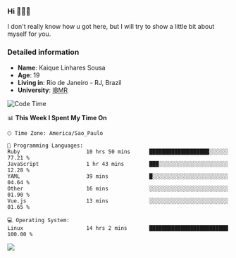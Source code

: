 ### Hi 🙋🏽‍♂️

I don't really know how u got here, but I will try to show a little bit about myself for you.

### Detailed information

* **Name**: Kaique Linhares Sousa
* **Age**: 19
* **Living in**: Rio  de Janeiro - RJ, Brazil
* **University**: [IBMR](https://www.ibmr.br/)

<!--START_SECTION:waka-->
![Code Time](http://img.shields.io/badge/Code%20Time-844%20hrs%208%20mins-blue)

📊 **This Week I Spent My Time On** 

```text
🕑︎ Time Zone: America/Sao_Paulo

💬 Programming Languages: 
Ruby                     10 hrs 50 mins      ███████████████████░░░░░░   77.21 % 
JavaScript               1 hr 43 mins        ███░░░░░░░░░░░░░░░░░░░░░░   12.28 % 
YAML                     39 mins             █░░░░░░░░░░░░░░░░░░░░░░░░   04.64 % 
Other                    16 mins             ░░░░░░░░░░░░░░░░░░░░░░░░░   01.90 % 
Vue.js                   13 mins             ░░░░░░░░░░░░░░░░░░░░░░░░░   01.65 % 

💻 Operating System: 
Linux                    14 hrs 2 mins       █████████████████████████   100.00 % 
```


<!--END_SECTION:waka-->

<a href="https://www.linkedin.com/in/kaique-linhares-25a840208/"  target="_blank"><img src="https://img.shields.io/badge/-LinkedIn-%230077B5?style=for-the-badge&logo=linkedin&logoColor=white" target="_blank"></a>
